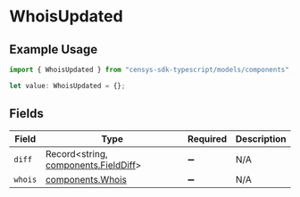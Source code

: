 # WhoisUpdated

## Example Usage

```typescript
import { WhoisUpdated } from "censys-sdk-typescript/models/components";

let value: WhoisUpdated = {};
```

## Fields

| Field                                                                        | Type                                                                         | Required                                                                     | Description                                                                  |
| ---------------------------------------------------------------------------- | ---------------------------------------------------------------------------- | ---------------------------------------------------------------------------- | ---------------------------------------------------------------------------- |
| `diff`                                                                       | Record<string, [components.FieldDiff](../../models/components/fielddiff.md)> | :heavy_minus_sign:                                                           | N/A                                                                          |
| `whois`                                                                      | [components.Whois](../../models/components/whois.md)                         | :heavy_minus_sign:                                                           | N/A                                                                          |
